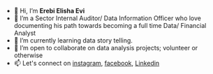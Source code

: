 - 👋 Hi, I’m **Erebi Elisha Evi**
- 👀 I’m a Sector Internal Auditor/ Data Information Officer who love documenting his path towards becoming a full time Data/ Financial Analyst
- 🌱 I’m currently learning data story telling.
- 💞️ I’m open to collaborate on data analysis projects; volunteer or otherwise
- 📫 Let's connect on [instagram](https://www.instagram.com/erebicraft), [facebook](https://www.facebook.com/erebicraft), [Linkedin](https://www.linkedin.com/in/erebicraft)



<!---
erebicraft/erebicraft is a ✨ special ✨ repository because its `README.md` (this file) appears on your GitHub profile.
You can click the Preview link to take a look at your changes.
--->
